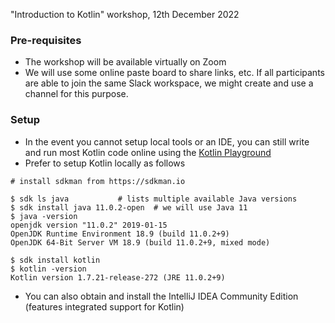 "Introduction to Kotlin" workshop, 12th December 2022

### Pre-requisites

- The workshop will be available virtually on Zoom
- We will use some online paste board to share links, etc. If all participants are able to join the same Slack workspace, we might create and use a channel for this purpose.

### Setup

- In the event you cannot setup local tools or an IDE, you can still write and run most Kotlin code online using the [Kotlin Playground](https://play.kotlinlang.org)
- Prefer to setup Kotlin locally as follows

```shell
# install sdkman from https://sdkman.io

$ sdk ls java 			# lists multiple available Java versions
$ sdk install java 11.0.2-open  # we will use Java 11
$ java -version
openjdk version "11.0.2" 2019-01-15
OpenJDK Runtime Environment 18.9 (build 11.0.2+9)
OpenJDK 64-Bit Server VM 18.9 (build 11.0.2+9, mixed mode)

$ sdk install kotlin
$ kotlin -version
Kotlin version 1.7.21-release-272 (JRE 11.0.2+9)

```

- You can also obtain and install the IntelliJ IDEA Community Edition (features integrated support for Kotlin)
